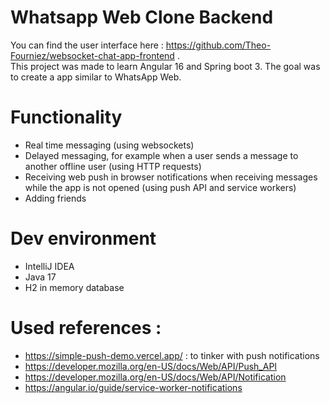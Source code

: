 # Whatsapp Web Clone Backend
You can find the user interface here : https://github.com/Theo-Fourniez/websocket-chat-app-frontend .  
This project was made to learn Angular 16 and Spring boot 3. The goal was to create a app similar to WhatsApp Web.

# Functionality
* Real time messaging (using websockets)
* Delayed messaging, for example when a user sends a message to another offline user (using HTTP requests)
* Receiving web push in browser notifications when receiving messages while the app is not opened (using push API and service workers)
* Adding friends

# Dev environment
* IntelliJ IDEA
* Java 17
* H2 in memory database
  
# Used references : 
* https://simple-push-demo.vercel.app/ : to tinker with push notifications
* https://developer.mozilla.org/en-US/docs/Web/API/Push_API
* https://developer.mozilla.org/en-US/docs/Web/API/Notification
* https://angular.io/guide/service-worker-notifications
